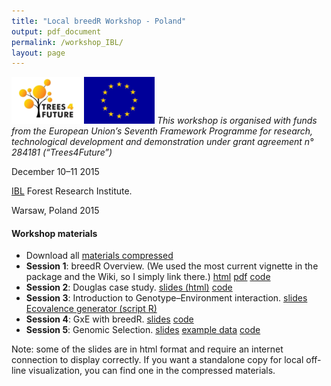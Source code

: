 ```yaml
---
title: "Local breedR Workshop - Poland"
output: pdf_document
permalink: /workshop_IBL/
layout: page
---
```


[![T4F](../images/Logo-t4f.png)](http://www.trees4future.eu/) ![EU](../images/logo_eu.png)
*This workshop is organised with funds from the European Union’s Seventh Framework Programme for research, technological development and demonstration under grant agreement n° 284181 (“Trees4Future”)*

December 10–11 2015

[IBL](http://www.ibles.pl/) Forest Research Institute.

Warsaw, Poland 2015


#### Workshop materials

- Download all [materials compressed](breedR_IBL.zip)
- **Session 1**: breedR Overview. (We used the most current vignette in the package and the Wiki, so I simply link there.) [html](https://github.com/famuvie/breedR/wiki/Overview) [pdf](https://github.com/famuvie/breedR/wiki/Overview.pdf) [code](https://github.com/famuvie/breedR/blob/master/inst/doc/Overview.R) 
- **Session 2**: Douglas case study. [slides (html)](Douglas_case_study.html) [code](Douglas_case_study.R)
- **Session 3**: Introduction to Genotype–Environment interaction. [slides](gbye_concepts_LSanchez.pdf) [Ecovalence generator (script R)](ecovalence_generator.R) 
- **Session 4**: GxE with breedR. [slides](GEI.html) [code](GEI.R)
- **Session 5**: Genomic Selection. [slides](Brief_intro_GS_LSanchez.pdf) [example data](dat_gs.zip) [code](metagene_gs.R)


Note: some of the slides are in html format and require an internet connection to display correctly.
If you want a standalone copy for local off-line visualization, you can find one in the compressed materials.
